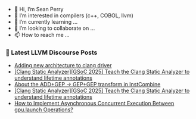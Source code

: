 - 👋 Hi, I’m Sean Perry
- 👀 I’m interested in compilers (c++, COBOL, llvm)
- 🌱 I’m currently learning ...
- 💞️ I’m looking to collaborate on ...
- 📫 How to reach me ...

<!---
s66perry/s66perry is a ✨ special ✨ repository because its `README.md` (this file) appears on your GitHub profile.
You can click the Preview link to take a look at your changes.
--->
### 📕 Latest LLVM Discourse Posts

<!-- DISCOURSE-LLVM:START -->
- [Adding new architecture to clang driver](https://discourse.llvm.org/t/adding-new-architecture-to-clang-driver/84892#post_4)
- [[Clang Static Analyzer][GSoC 2025] Teach the Clang Static Analyzer to understand lifetime annotations](https://discourse.llvm.org/t/clang-static-analyzer-gsoc-2025-teach-the-clang-static-analyzer-to-understand-lifetime-annotations/84487#post_7)
- [About the ADD+GEP -&gt; GEP+GEP transform in InstCombine](https://discourse.llvm.org/t/about-the-add-gep-gep-gep-transform-in-instcombine/84988#post_3)
- [[Clang Static Analyzer][GSoC 2025] Teach the Clang Static Analyzer to understand lifetime annotations](https://discourse.llvm.org/t/clang-static-analyzer-gsoc-2025-teach-the-clang-static-analyzer-to-understand-lifetime-annotations/84487#post_6)
- [How to Implement Asynchronous Concurrent Execution Between gpu.launch Operations?](https://discourse.llvm.org/t/how-to-implement-asynchronous-concurrent-execution-between-gpu-launch-operations/85029#post_3)
<!-- DISCOURSE-LLVM:END -->
